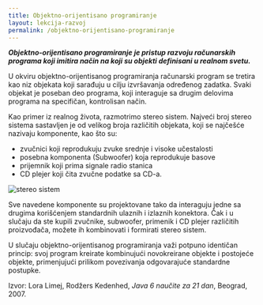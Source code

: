 ```yaml
---
title: Objektno-orijentisano programiranje
layout: lekcija-razvoj
permalink: /objektno-orijentisano-programiranje
---
```


***Objektno-orijentisano programiranje je pristup razvoju računarskih programa koji imitira način na koji su objekti definisani u realnom svetu.***

U okviru objektno-orijentisanog programiranja računarski program se tretira kao niz objekata koji sarađuju u cilju izvršavanja određenog zadatka. Svaki objekat je poseban deo programa, koji interaguje sa drugim delovima programa na specifičan, kontrolisan način.

Kao primer iz realnog života, razmotrimo stereo sistem. Najveći broj stereo sistema sastavljen je od velikog broja različitih objekata, koji se najčešće nazivaju komponente, kao što su:

- zvučnici koji reprodukuju zvuke srednje i visoke učestalosti
- posebna komponenta (Subwoofer) koja reprodukuje basove
- prijemnik koji prima signale radio stanica
- CD plejer koji čita zvučne podatke sa CD-a.

![stereo sistem](https://upload.wikimedia.org/wikipedia/commons/thumb/e/e5/Comp._rack_%28Supernatural%29.jpg/431px-Comp._rack_%28Supernatural%29.jpg)

Sve navedene komponente su projektovane tako da interaguju jedne sa drugima korišćenjem standardnih ulaznih i izlaznih konektora. Čak i u slučaju da ste kupili zvučnike, subwoofer, primenik i CD plejer različitih proizvođača, možete ih kombinovati i formirati stereo sistem.

U slučaju objektno-orijentisanog programiranja važi potpuno identičan princip: svoj program kreirate kombinujući novokreirane objekte i postojeće objekte, primenjujući prilikom povezivanja odgovarajuće standardne postupke.

Izvor: Lora Limej, Rodžers Kedenhed, *Java 6 naučite za 21 dan*, Beograd, 2007.
